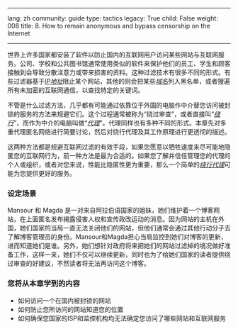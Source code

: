 

---

lang: zh
community: guide
type: tactics
legacy: True
child: False
weight: 008
title:  8. How to remain anonymous and bypass censorship on the Internet

---

世界上许多国家都安装了软件以防止国内的互联网用户访问某些网站与互联网服务。公司、学校和公共图书馆通常使用类似的软件来保护他们的员工、学生和顾客接触到会导致分散注意力或带来损害的资料。这种过滤技术有很多不同的形式。有些过滤器基于[*IP地址*](/zh/glossary#IP_address)阻止某个网站，其他的则会把某些[*域名*](/zh/glossary#Domain_name)列入黑名单，或者搜遍所有未加密的互联网通信，以查找特定的关键词。

不管是什么过滤方法，几乎都有可能通过依靠位于外国的电脑作中介替您访问被封锁的服务的方法来规避它们。这个过程通常被称为“绕过审查”，或者直接叫“[*绕行*](/zh/glossary#Circumvention)”，而作为中介的电脑叫做“[*代理*](/zh/glossary#Proxy)”。代理同样也有多种不同的形式。本章先对多重代理匿名网络进行简要讨论，然后对绕行代理及其工作原理进行更透彻的描述。

这两种方法都是规避互联网过滤的有效手段，如果您愿意以牺牲速度来尽可能地隐匿您的互联网行为，前一种方法是最为合适的。如果您了解并信任管理您的代理的个人或组织，或者对您来说，性能比隐匿性更为重要，那么一个简单的[*绕行*](/zh/glossary#Circumvention)[*代理*](/zh/glossary#Proxy)可能为您提供更好的服务。

### 设定场景 ###
<div class="background" markdown="1">
Mansour 和 Magda 是一对来自阿拉伯语国家的姐妹，她们维护着一个博客网站，在上面匿名发布揭露侵害人权和宣传政改运动的消息。因为网站的主机在外国，她们国家的当局一直无法关闭他们的网站，但他们通常会通过其他行动分子去了解博客管理员的身份。Mansour和Magda担心当局监控到她们对博客的更新，进而知道她们是谁。另外，她们想针对政府将来把她们的网站过滤掉的境况做好准备工作，这样一来，她们不仅可以继续更新，同时也为了给她们国家的读者提供绕过审查的好建议，不然读者将无法再访问这个博客。
</div>

### 您将从本章学到的内容 ###
- 如何访问一个在国内被封锁的网站
- 如何防止您所访问的网站知道您的位置
- 如何确保您国家的ISP和监控机构均无法确定您访问了哪些网站和互联网服务



